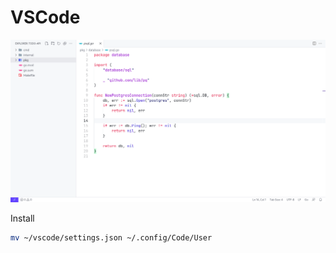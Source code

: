 # VSCode

![VSCode screenhot](./screen.png)

Install
```bash
mv ~/vscode/settings.json ~/.config/Code/User
```

